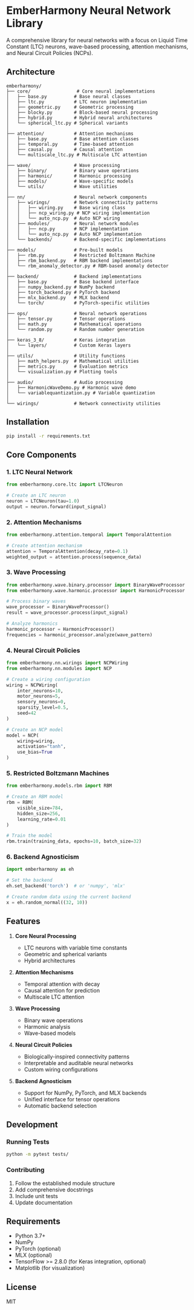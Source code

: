 # EmberHarmony Neural Network Library

A comprehensive library for neural networks with a focus on Liquid Time Constant (LTC) neurons, wave-based processing, attention mechanisms, and Neural Circuit Policies (NCPs).

## Architecture

```
emberharmony/
├── core/                 # Core neural implementations
│   ├── base.py          # Base neural classes
│   ├── ltc.py           # LTC neuron implementation
│   ├── geometric.py     # Geometric processing
│   ├── blocky.py        # Block-based neural processing
│   ├── hybrid.py        # Hybrid neural architectures
│   └── spherical_ltc.py # Spherical variants
│
├── attention/           # Attention mechanisms
│   ├── base.py          # Base attention classes
│   ├── temporal.py      # Time-based attention
│   ├── causal.py        # Causal attention
│   └── multiscale_ltc.py # Multiscale LTC attention
│
├── wave/                # Wave processing
│   ├── binary/          # Binary wave operations
│   ├── harmonic/        # Harmonic processing
│   ├── models/          # Wave-specific models
│   └── utils/           # Wave utilities
│
├── nn/                  # Neural network components
│   ├── wirings/         # Network connectivity patterns
│   │   ├── wiring.py    # Base wiring class
│   │   ├── ncp_wiring.py # NCP wiring implementation
│   │   └── auto_ncp.py  # Auto NCP wiring
│   ├── modules/         # Neural network modules
│   │   ├── ncp.py       # NCP implementation
│   │   └── auto_ncp.py  # Auto NCP implementation
│   └── backends/        # Backend-specific implementations
│
├── models/              # Pre-built models
│   ├── rbm.py           # Restricted Boltzmann Machine
│   ├── rbm_backend.py   # RBM backend implementations
│   └── rbm_anomaly_detector.py # RBM-based anomaly detector
│
├── backend/             # Backend implementations
│   ├── base.py          # Base backend interface
│   ├── numpy_backend.py # NumPy backend
│   ├── torch_backend.py # PyTorch backend
│   ├── mlx_backend.py   # MLX backend
│   └── torch/           # PyTorch-specific utilities
│
├── ops/                 # Neural network operations
│   ├── tensor.py        # Tensor operations
│   ├── math.py          # Mathematical operations
│   └── random.py        # Random number generation
│
├── keras_3_8/           # Keras integration
│   └── layers/          # Custom Keras layers
│
├── utils/               # Utility functions
│   ├── math_helpers.py  # Mathematical utilities
│   ├── metrics.py       # Evaluation metrics
│   └── visualization.py # Plotting tools
│
├── audio/               # Audio processing
│   ├── HarmonicWaveDemo.py # Harmonic wave demo
│   └── variablequantization.py # Variable quantization
│
└── wirings/             # Network connectivity utilities
```

## Installation

```bash
pip install -r requirements.txt
```

## Core Components

### 1. LTC Neural Network
```python
from emberharmony.core.ltc import LTCNeuron

# Create an LTC neuron
neuron = LTCNeuron(tau=1.0)
output = neuron.forward(input_signal)
```

### 2. Attention Mechanisms
```python
from emberharmony.attention.temporal import TemporalAttention

# Create attention mechanism
attention = TemporalAttention(decay_rate=0.1)
weighted_output = attention.process(sequence_data)
```

### 3. Wave Processing
```python
from emberharmony.wave.binary.processor import BinaryWaveProcessor
from emberharmony.wave.harmonic.processor import HarmonicProcessor

# Process binary waves
wave_processor = BinaryWaveProcessor()
result = wave_processor.process(input_signal)

# Analyze harmonics
harmonic_processor = HarmonicProcessor()
frequencies = harmonic_processor.analyze(wave_pattern)
```

### 4. Neural Circuit Policies
```python
from emberharmony.nn.wirings import NCPWiring
from emberharmony.nn.modules import NCP

# Create a wiring configuration
wiring = NCPWiring(
    inter_neurons=10,
    motor_neurons=5,
    sensory_neurons=0,
    sparsity_level=0.5,
    seed=42
)

# Create an NCP model
model = NCP(
    wiring=wiring,
    activation="tanh",
    use_bias=True
)
```

### 5. Restricted Boltzmann Machines
```python
from emberharmony.models.rbm import RBM

# Create an RBM model
rbm = RBM(
    visible_size=784,
    hidden_size=256,
    learning_rate=0.01
)

# Train the model
rbm.train(training_data, epochs=10, batch_size=32)
```

### 6. Backend Agnosticism
```python
import emberharmony as eh

# Set the backend
eh.set_backend('torch')  # or 'numpy', 'mlx'

# Create random data using the current backend
x = eh.random_normal((32, 10))
```

## Features

1. **Core Neural Processing**
   - LTC neurons with variable time constants
   - Geometric and spherical variants
   - Hybrid architectures

2. **Attention Mechanisms**
   - Temporal attention with decay
   - Causal attention for prediction
   - Multiscale LTC attention

3. **Wave Processing**
   - Binary wave operations
   - Harmonic analysis
   - Wave-based models

4. **Neural Circuit Policies**
   - Biologically-inspired connectivity patterns
   - Interpretable and auditable neural networks
   - Custom wiring configurations

5. **Backend Agnosticism**
   - Support for NumPy, PyTorch, and MLX backends
   - Unified interface for tensor operations
   - Automatic backend selection

## Development

### Running Tests
```bash
python -m pytest tests/
```

### Contributing
1. Follow the established module structure
2. Add comprehensive docstrings
3. Include unit tests
4. Update documentation

## Requirements

- Python 3.7+
- NumPy
- PyTorch (optional)
- MLX (optional)
- TensorFlow >= 2.8.0 (for Keras integration, optional)
- Matplotlib (for visualization)

## License

MIT